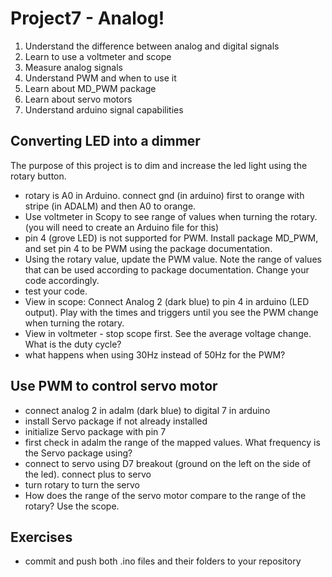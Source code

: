 # Project7 - Analog!

1. Understand the difference between analog and digital signals
1. Learn to use a voltmeter and scope
1. Measure analog signals
1. Understand PWM and when to use it
1. Learn about MD_PWM package
1. Learn about servo motors
1. Understand arduino signal capabilities

## Converting LED into a dimmer

The purpose of this project is to dim and increase the led light using the rotary button.

- rotary is A0 in Arduino. connect gnd (in arduino) first to orange with stripe (in ADALM) and then A0 to orange.
- Use voltmeter in Scopy to see range of values when turning the rotary. (you will need to create an Arduino file for this)
- pin 4 (grove LED) is not supported for PWM. Install package MD_PWM, and set pin 4 to be PWM using the package documentation.
- Using the rotary value, update the PWM value. Note the range of values that can be used according to package documentation. Change your code accordingly.
- test your code.
- View in scope: Connect Analog 2 (dark blue) to pin 4 in arduino (LED output). Play with the times and triggers until you see the PWM change when turning the rotary.
- View in voltmeter - stop scope first. See the average voltage change. What is the duty cycle?
- what happens when using 30Hz instead of 50Hz for the PWM?

## Use PWM to control servo motor

- connect analog 2 in adalm (dark blue) to digital 7 in arduino
- install Servo package if not already installed
- initialize Servo package with pin 7
- first check in adalm the range of the mapped values. What frequency is the Servo package using?
- connect to servo using D7 breakout (ground on the left on the side of the led). connect plus to servo
- turn rotary to turn the servo
- How does the range of the servo motor compare to the range of the rotary? Use the scope.

## Exercises

- commit and push both .ino files and their folders to your repository

